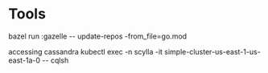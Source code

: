 # Tools

bazel run :gazelle -- update-repos -from\_file=go.mod



accessing cassandra kubectl exec -n scylla -it simple-cluster-us-east-1-us-east-1a-0 -- cqlsh

